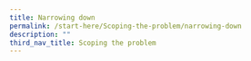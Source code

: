 ```yaml
---
title: Narrowing down
permalink: /start-here/Scoping-the-problem/narrowing-down
description: ""
third_nav_title: Scoping the problem
---
```

